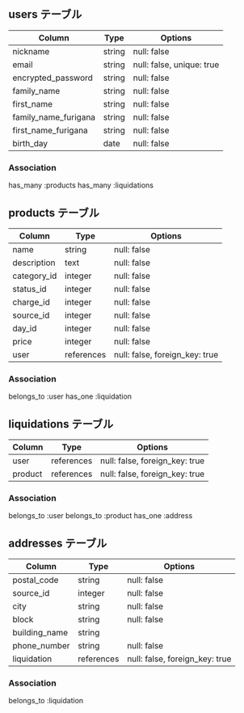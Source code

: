 ## users テーブル

| Column                | Type      | Options                         |
| --------------------- | --------- | ------------------------------- |
| nickname              | string    | null: false                     |
| email                 | string    | null: false, unique: true       |
| encrypted_password    | string    | null: false                     |
| family_name           | string    | null: false                     |
| first_name            | string    | null: false                     |
| family_name_furigana  | string    | null: false                     |
| first_name_furigana   | string    | null: false                     |
| birth_day             | date      | null: false                     |

### Association
has_many :products
has_many :liquidations

## products テーブル

| Column                 | Type       | Options                         |
| ---------------------- | ---------- | ------------------------------- |
| name                   | string     | null: false                     |
| description            | text       | null: false                     |
| category_id            | integer    | null: false                     |
| status_id              | integer    | null: false                     |
| charge_id              | integer    | null: false                     |
| source_id              | integer    | null: false                     |
| day_id                 | integer    | null: false                     |
| price                  | integer    | null: false                     |
| user                   | references | null: false, foreign_key: true  |

### Association
belongs_to :user
has_one :liquidation

## liquidations テーブル

| Column                | Type       | Options                         |
| --------------------- | ---------- | ------------------------------- |
| user                  | references | null: false, foreign_key: true  |
| product               | references | null: false, foreign_key: true  |

### Association
belongs_to :user
belongs_to :product
has_one :address

## addresses テーブル

| Column                | Type       | Options                         |
| --------------------- | ---------- | ------------------------------- |
| postal_code           | string     | null: false                     |
| source_id             | integer    | null: false                     |
| city                  | string     | null: false                     |
| block                 | string     | null: false                     |
| building_name         | string     |                                 |
| phone_number          | string     | null: false                     |
| liquidation           | references | null: false, foreign_key: true  |

### Association
belongs_to :liquidation